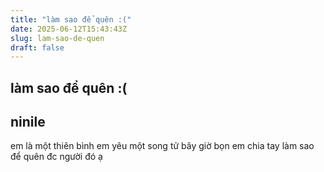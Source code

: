 ```yaml
---
title: "làm sao để quên :("
date: 2025-06-12T15:43:43Z
slug: lam-sao-de-quen
draft: false
---
```


## làm sao để quên :(

## ninile

em là một thiên bình
em yêu một song tử
bây giờ bọn em chia tay
làm sao để quên đc người đó ạ